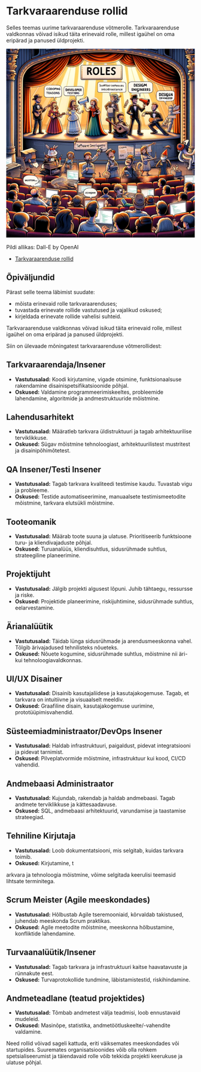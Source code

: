 # Tarkvaraarenduse rollid

Selles teemas uurime tarkvaraarenduse võtmerolle. Tarkvaraarenduse valdkonnas võivad isikud täita erinevaid rolle, millest igaühel on oma eripärad ja panused üldprojekti.

![Rollid](Roles.webp)

Pildi allikas: Dall-E by OpenAI

- [Tarkvaraarenduse rollid](#tarkvaraarenduse-rollid)

## Õpiväljundid

Pärast selle teema läbimist suudate:

- mõista erinevaid rolle tarkvaraarenduses;
- tuvastada erinevate rollide vastutused ja vajalikud oskused;
- kirjeldada erinevate rollide vahelisi suhteid.

Tarkvaraarenduse valdkonnas võivad isikud täita erinevaid rolle, millest igaühel on oma eripärad ja panused üldprojekti.

Siin on ülevaade mõningatest tarkvaraarenduse võtmerollidest:

## Tarkvaraarendaja/Insener

- **Vastutusalad:** Koodi kirjutamine, vigade otsimine, funktsionaalsuse rakendamine disainispetsifikatsioonide põhjal.
- **Oskused:** Valdamine programmeerimiskeeltes, probleemide lahendamine, algoritmide ja andmestruktuuride mõistmine.

## Lahendusarhitekt

- **Vastutusalad:** Määratleb tarkvara üldistruktuuri ja tagab arhitektuurilise terviklikkuse.
- **Oskused:** Sügav mõistmine tehnoloogiast, arhitektuurilistest mustritest ja disainipõhimõtetest.

## QA Insener/Testi Insener

- **Vastutusalad:** Tagab tarkvara kvaliteedi testimise kaudu. Tuvastab vigu ja probleeme.
- **Oskused:** Testide automatiseerimine, manuaalsete testimismeetodite mõistmine, tarkvara elutsükli mõistmine.

## Tooteomanik

- **Vastutusalad:** Määrab toote suuna ja ulatuse. Prioritiseerib funktsioone turu- ja kliendivajaduste põhjal.
- **Oskused:** Turuanalüüs, kliendisuhtlus, sidusrühmade suhtlus, strateegiline planeerimine.

## Projektijuht

- **Vastutusalad:** Jälgib projekti algusest lõpuni. Juhib tähtaegu, ressursse ja riske.
- **Oskused:** Projektide planeerimine, riskijuhtimine, sidusrühmade suhtlus, eelarvestamine.

## Ärianalüütik

- **Vastutusalad:** Täidab lünga sidusrühmade ja arendusmeeskonna vahel. Tõlgib ärivajadused tehnilisteks nõueteks.
- **Oskused:** Nõuete kogumine, sidusrühmade suhtlus, mõistmine nii äri- kui tehnoloogiavaldkonnas.

## UI/UX Disainer

- **Vastutusalad:** Disainib kasutajaliidese ja kasutajakogemuse. Tagab, et tarkvara on intuitiivne ja visuaalselt meeldiv.
- **Oskused:** Graafiline disain, kasutajakogemuse uurimine, prototüüpimisvahendid.

## Süsteemiadministraator/DevOps Insener

- **Vastutusalad:** Haldab infrastruktuuri, paigaldust, pidevat integratsiooni ja pidevat tarnimist.
- **Oskused:** Pilveplatvormide mõistmine, infrastruktuur kui kood, CI/CD vahendid.

## Andmebaasi Administraator

- **Vastutusalad:** Kujundab, rakendab ja haldab andmebaasi. Tagab andmete terviklikkuse ja kättesaadavuse.
- **Oskused:** SQL, andmebaasi arhitektuurid, varundamise ja taastamise strateegiad.

## Tehniline Kirjutaja

- **Vastutusalad:** Loob dokumentatsiooni, mis selgitab, kuidas tarkvara toimib.
- **Oskused:** Kirjutamine, t

arkvara ja tehnoloogia mõistmine, võime selgitada keerulisi teemasid lihtsate terminitega.

## Scrum Meister (Agile meeskondades)

- **Vastutusalad:** Hõlbustab Agile tseremooniaid, kõrvaldab takistused, juhendab meeskonda Scrum praktikas.
- **Oskused:** Agile meetodite mõistmine, meeskonna hõlbustamine, konfliktide lahendamine.

## Turvaanalüütik/Insener

- **Vastutusalad:** Tagab tarkvara ja infrastruktuuri kaitse haavatavuste ja rünnakute eest.
- **Oskused:** Turvaprotokollide tundmine, läbistamistestid, riskihindamine.

## Andmeteadlane (teatud projektides)

- **Vastutusalad:** Tõmbab andmetest välja teadmisi, loob ennustavaid mudeleid.
- **Oskused:** Masinõpe, statistika, andmetöötluskeelte/-vahendite valdamine.

Need rollid võivad sageli kattuda, eriti väiksemates meeskondades või startupides. Suuremates organisatsioonides võib olla rohkem spetsialiseerumist ja täiendavaid rolle võib tekkida projekti keerukuse ja ulatuse põhjal.
